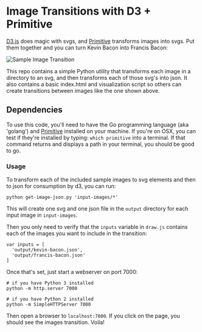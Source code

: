 # Image Transitions with D3 + Primitive

[D3.js](https://d3js.org/) does magic with svgs, and [Primitive](https://github.com/fogleman/primitive) transforms images into svgs. Put them together and you can turn Kevin Bacon into Francis Bacon:

![Sample Image Transition]('./readme/image-transitions.gif')

This repo contains a simple Python utility that transforms each image in a directory to an svg, and then transforms each of those svg's into json. It also contains a basic index.html and visualization script so others can create transitions between images like the one shown above.

## Dependencies

To use this code, you'll need to have the Go programming language (aka 'golang') and [Primitive](https://github.com/fogleman/primitive) installed on your machine. If you're on OSX, you can test if they're installed by typing: `which primitive` into a terminal. If that command returns and displays a path in your terminal, you should be good to go.

### Usage

To transform each of the included sample images to svg elements and then to json for consumption by d3, you can run:

```
python get-image-json.py 'input-images/*'
```

This will create one svg and one json file in the `output` directory for each input image in `input-images`.

Then you only need to verify that the `inputs` variable in `draw.js` contains each of the images you want to include in the transition:

```
var inputs = [
  'output/kevin-bacon.json',
  'output/francis-bacon.json'
]
```

Once that's set, just start a webserver on port 7000:

```
# if you have Python 3 installed
python -m http.server 7000 

# if you have Python 2 installed
python -m SimpleHTTPServer 7000
```

Then open a browser to `localhost:7000`. If you click on the page, you should see the images transition. Voila!